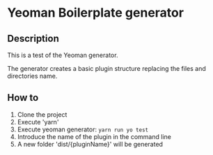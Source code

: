 # Yeoman Boilerplate generator

## Description

This is a test of the Yeoman generator.

The generator creates a basic plugin structure replacing the files and directories name.

## How to

1. Clone the project
2. Execute 'yarn'
3. Execute yeoman generator: `yarn run yo test`
4. Introduce the name of the plugin in the command line
5. A new folder 'dist/{pluginName}' will be generated
